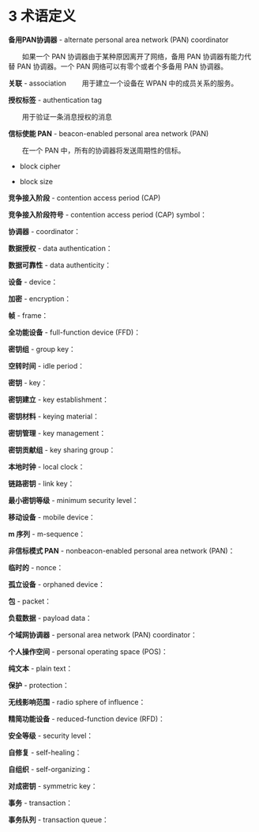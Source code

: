 # 3 术语定义

**备用PAN协调器** - alternate personal area network (PAN) coordinator

　　如果一个 PAN 协调器由于某种原因离开了网络，备用 PAN 协调器有能力代替 PAN 协调器。一个 PAN 网络可以有零个或者个多备用 PAN 协调器。
  
**关联** - association
　　用于建立一个设备在 WPAN 中的成员关系的服务。
  
**授权标签** - authentication tag 

　　用于验证一条消息授权的消息
  
**信标使能 PAN** - beacon-enabled personal area network (PAN)

　　在一个 PAN 中，所有的协调器将发送周期性的信标。
  
 - block cipher


 - block size


**竞争接入阶段** - contention access period (CAP)


**竞争接入阶段符号** - contention access period (CAP) symbol：


**协调器** - coordinator：


 **数据授权** - data authentication：


**数据可靠性** - data authenticity：


**设备** - device：


**加密** - encryption：


**帧** - frame：


**全功能设备** - full-function device (FFD)：


**密钥组** - group key：


**空转时间** - idle period：


**密钥** - key：


**密钥建立** - key establishment：


**密钥材料** - keying material：


**密钥管理** - key management：


**密钥贡献组** - key sharing group：


**本地时钟** - local clock：


**链路密钥** - link key：


**最小密钥等级** - minimum security level：


**移动设备** - mobile device：


**m 序列** - m-sequence：


**非信标模式 PAN** - nonbeacon-enabled personal area network (PAN)：


**临时的** - nonce：


**孤立设备** - orphaned device：


**包** - packet：


**负载数据** - payload data：


**个域网协调器** - personal area network (PAN) coordinator：


**个人操作空间** - personal operating space (POS)：


**纯文本** - plain text：


**保护** - protection：


**无线影响范围** - radio sphere of influence：


**精简功能设备** - reduced-function device (RFD)：


**安全等级** - security level：


**自修复** - self-healing：


**自组织** - self-organizing：


**对成密钥** - symmetric key：


**事务** - transaction：


**事务队列** - transaction queue：